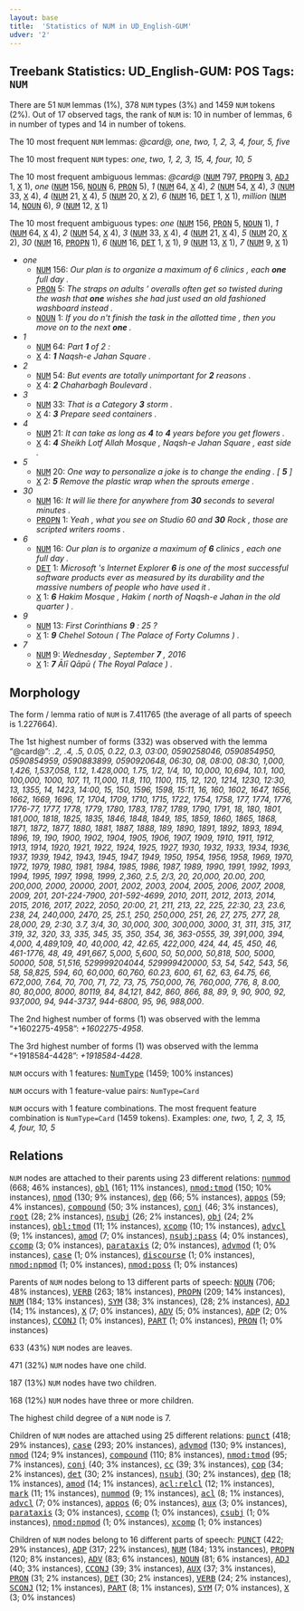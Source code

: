 ```yaml
---
layout: base
title:  'Statistics of NUM in UD_English-GUM'
udver: '2'
---
```


## Treebank Statistics: UD_English-GUM: POS Tags: `NUM`

There are 51 `NUM` lemmas (1%), 378 `NUM` types (3%) and 1459 `NUM` tokens (2%).
Out of 17 observed tags, the rank of `NUM` is: 10 in number of lemmas, 6 in number of types and 14 in number of tokens.

The 10 most frequent `NUM` lemmas: <em>@card@, one, two, 1, 2, 3, 4, four, 5, five</em>

The 10 most frequent `NUM` types:  <em>one, two, 1, 2, 3, 15, 4, four, 10, 5</em>

The 10 most frequent ambiguous lemmas: <em>@card@</em> (<tt><a href="en_gum-pos-NUM.html">NUM</a></tt> 797, <tt><a href="en_gum-pos-PROPN.html">PROPN</a></tt> 3, <tt><a href="en_gum-pos-ADJ.html">ADJ</a></tt> 1, <tt><a href="en_gum-pos-X.html">X</a></tt> 1), <em>one</em> (<tt><a href="en_gum-pos-NUM.html">NUM</a></tt> 156, <tt><a href="en_gum-pos-NOUN.html">NOUN</a></tt> 6, <tt><a href="en_gum-pos-PRON.html">PRON</a></tt> 5), <em>1</em> (<tt><a href="en_gum-pos-NUM.html">NUM</a></tt> 64, <tt><a href="en_gum-pos-X.html">X</a></tt> 4), <em>2</em> (<tt><a href="en_gum-pos-NUM.html">NUM</a></tt> 54, <tt><a href="en_gum-pos-X.html">X</a></tt> 4), <em>3</em> (<tt><a href="en_gum-pos-NUM.html">NUM</a></tt> 33, <tt><a href="en_gum-pos-X.html">X</a></tt> 4), <em>4</em> (<tt><a href="en_gum-pos-NUM.html">NUM</a></tt> 21, <tt><a href="en_gum-pos-X.html">X</a></tt> 4), <em>5</em> (<tt><a href="en_gum-pos-NUM.html">NUM</a></tt> 20, <tt><a href="en_gum-pos-X.html">X</a></tt> 2), <em>6</em> (<tt><a href="en_gum-pos-NUM.html">NUM</a></tt> 16, <tt><a href="en_gum-pos-DET.html">DET</a></tt> 1, <tt><a href="en_gum-pos-X.html">X</a></tt> 1), <em>million</em> (<tt><a href="en_gum-pos-NUM.html">NUM</a></tt> 14, <tt><a href="en_gum-pos-NOUN.html">NOUN</a></tt> 6), <em>9</em> (<tt><a href="en_gum-pos-NUM.html">NUM</a></tt> 12, <tt><a href="en_gum-pos-X.html">X</a></tt> 1)

The 10 most frequent ambiguous types:  <em>one</em> (<tt><a href="en_gum-pos-NUM.html">NUM</a></tt> 156, <tt><a href="en_gum-pos-PRON.html">PRON</a></tt> 5, <tt><a href="en_gum-pos-NOUN.html">NOUN</a></tt> 1), <em>1</em> (<tt><a href="en_gum-pos-NUM.html">NUM</a></tt> 64, <tt><a href="en_gum-pos-X.html">X</a></tt> 4), <em>2</em> (<tt><a href="en_gum-pos-NUM.html">NUM</a></tt> 54, <tt><a href="en_gum-pos-X.html">X</a></tt> 4), <em>3</em> (<tt><a href="en_gum-pos-NUM.html">NUM</a></tt> 33, <tt><a href="en_gum-pos-X.html">X</a></tt> 4), <em>4</em> (<tt><a href="en_gum-pos-NUM.html">NUM</a></tt> 21, <tt><a href="en_gum-pos-X.html">X</a></tt> 4), <em>5</em> (<tt><a href="en_gum-pos-NUM.html">NUM</a></tt> 20, <tt><a href="en_gum-pos-X.html">X</a></tt> 2), <em>30</em> (<tt><a href="en_gum-pos-NUM.html">NUM</a></tt> 16, <tt><a href="en_gum-pos-PROPN.html">PROPN</a></tt> 1), <em>6</em> (<tt><a href="en_gum-pos-NUM.html">NUM</a></tt> 16, <tt><a href="en_gum-pos-DET.html">DET</a></tt> 1, <tt><a href="en_gum-pos-X.html">X</a></tt> 1), <em>9</em> (<tt><a href="en_gum-pos-NUM.html">NUM</a></tt> 13, <tt><a href="en_gum-pos-X.html">X</a></tt> 1), <em>7</em> (<tt><a href="en_gum-pos-NUM.html">NUM</a></tt> 9, <tt><a href="en_gum-pos-X.html">X</a></tt> 1)


* <em>one</em>
  * <tt><a href="en_gum-pos-NUM.html">NUM</a></tt> 156: <em>Our plan is to organize a maximum of 6 clinics , each <b>one</b> full day .</em>
  * <tt><a href="en_gum-pos-PRON.html">PRON</a></tt> 5: <em>The straps on adults ’ overalls often get so twisted during the wash that <b>one</b> wishes she had just used an old fashioned washboard instead .</em>
  * <tt><a href="en_gum-pos-NOUN.html">NOUN</a></tt> 1: <em>If you do n't finish the task in the allotted time , then you move on to the next <b>one</b> .</em>
* <em>1</em>
  * <tt><a href="en_gum-pos-NUM.html">NUM</a></tt> 64: <em>Part <b>1</b> of 2 :</em>
  * <tt><a href="en_gum-pos-X.html">X</a></tt> 4: <em><b>1</b> Naqsh-e Jahan Square .</em>
* <em>2</em>
  * <tt><a href="en_gum-pos-NUM.html">NUM</a></tt> 54: <em>But events are totally unimportant for <b>2</b> reasons .</em>
  * <tt><a href="en_gum-pos-X.html">X</a></tt> 4: <em><b>2</b> Chaharbagh Boulevard .</em>
* <em>3</em>
  * <tt><a href="en_gum-pos-NUM.html">NUM</a></tt> 33: <em>That is a Category <b>3</b> storm .</em>
  * <tt><a href="en_gum-pos-X.html">X</a></tt> 4: <em><b>3</b> Prepare seed containers .</em>
* <em>4</em>
  * <tt><a href="en_gum-pos-NUM.html">NUM</a></tt> 21: <em>It can take as long as <b>4</b> to <b>4</b> years before you get flowers .</em>
  * <tt><a href="en_gum-pos-X.html">X</a></tt> 4: <em><b>4</b> Sheikh Lotf Allah Mosque , Naqsh-e Jahan Square , east side .</em>
* <em>5</em>
  * <tt><a href="en_gum-pos-NUM.html">NUM</a></tt> 20: <em>One way to personalize a joke is to change the ending . [ <b>5</b> ]</em>
  * <tt><a href="en_gum-pos-X.html">X</a></tt> 2: <em><b>5</b> Remove the plastic wrap when the sprouts emerge .</em>
* <em>30</em>
  * <tt><a href="en_gum-pos-NUM.html">NUM</a></tt> 16: <em>It will lie there for anywhere from <b>30</b> seconds to several minutes .</em>
  * <tt><a href="en_gum-pos-PROPN.html">PROPN</a></tt> 1: <em>Yeah , what you see on Studio 60 and <b>30</b> Rock , those are scripted writers rooms .</em>
* <em>6</em>
  * <tt><a href="en_gum-pos-NUM.html">NUM</a></tt> 16: <em>Our plan is to organize a maximum of <b>6</b> clinics , each one full day .</em>
  * <tt><a href="en_gum-pos-DET.html">DET</a></tt> 1: <em>Microsoft 's Internet Explorer <b>6</b> is one of the most successful software products ever as measured by its durability and the massive numbers of people who have used it .</em>
  * <tt><a href="en_gum-pos-X.html">X</a></tt> 1: <em><b>6</b> Hakim Mosque , Hakim ( north of Naqsh-e Jahan in the old quarter ) .</em>
* <em>9</em>
  * <tt><a href="en_gum-pos-NUM.html">NUM</a></tt> 13: <em>First Corinthians <b>9</b> : 25 ?</em>
  * <tt><a href="en_gum-pos-X.html">X</a></tt> 1: <em><b>9</b> Chehel Sotoun ( The Palace of Forty Columns ) .</em>
* <em>7</em>
  * <tt><a href="en_gum-pos-NUM.html">NUM</a></tt> 9: <em>Wednesday , September <b>7</b> , 2016</em>
  * <tt><a href="en_gum-pos-X.html">X</a></tt> 1: <em><b>7</b> Ālī Qāpū ( The Royal Palace ) .</em>

## Morphology

The form / lemma ratio of `NUM` is 7.411765 (the average of all parts of speech is 1.227664).

The 1st highest number of forms (332) was observed with the lemma “@card@”: <em>.2, .4, .5, 0.05, 0.22, 0.3, 03:00, 0590258046, 0590854950, 0590854959, 0590883899, 0590920648, 06:30, 08, 08:00, 08:30, 1,000, 1,426, 1,537,058, 1.12, 1.428,000, 1.75, 1/2, 1/4, 10, 10,000, 10,694, 10.1, 100, 100,000, 1000, 107, 11, 11,000, 11.8, 110, 1100, 115, 12, 120, 1214, 1230, 12:30, 13, 1355, 14, 1423, 14:00, 15, 150, 1596, 1598, 15:11, 16, 160, 1602, 1647, 1656, 1662, 1669, 1696, 17, 1704, 1709, 1710, 1715, 1722, 1754, 1758, 177, 1774, 1776, 1776-77, 1777, 1778, 1779, 1780, 1783, 1787, 1789, 1790, 1791, 18, 180, 1801, 181,000, 1818, 1825, 1835, 1846, 1848, 1849, 185, 1859, 1860, 1865, 1868, 1871, 1872, 1877, 1880, 1881, 1887, 1888, 189, 1890, 1891, 1892, 1893, 1894, 1896, 19, 190, 1900, 1902, 1904, 1905, 1906, 1907, 1909, 1910, 1911, 1912, 1913, 1914, 1920, 1921, 1922, 1924, 1925, 1927, 1930, 1932, 1933, 1934, 1936, 1937, 1939, 1942, 1943, 1945, 1947, 1949, 1950, 1954, 1956, 1958, 1969, 1970, 1972, 1979, 1980, 1981, 1984, 1985, 1986, 1987, 1989, 1990, 1991, 1992, 1993, 1994, 1995, 1997, 1998, 1999, 2,360, 2.5, 2/3, 20, 20,000, 20.00, 200, 200,000, 2000, 20000, 2001, 2002, 2003, 2004, 2005, 2006, 2007, 2008, 2009, 201, 201-224-7900, 201-592-4699, 2010, 2011, 2012, 2013, 2014, 2015, 2016, 2017, 2022, 2050, 20:00, 21, 211, 213, 22, 225, 22:30, 23, 23.6, 238, 24, 240,000, 2470, 25, 25.1, 250, 250,000, 251, 26, 27, 275, 277, 28, 28,000, 29, 2:30, 3.7, 3/4, 30, 30,000, 300, 300,000, 3000, 31, 311, 315, 317, 319, 32, 320, 33, 335, 345, 35, 350, 354, 36, 363-0555, 39, 391,000, 394, 4,000, 4,489,109, 40, 40,000, 42, 42.65, 422,000, 424, 44, 45, 450, 46, 461-1776, 48, 49, 491,667, 5,000, 5,600, 50, 50,000, 50,818, 500, 5000, 50000, 508, 51,516, 529999204044, 529999420000, 53, 54, 542, 543, 56, 58, 58,825, 594, 60, 60,000, 60,760, 60.23, 600, 61, 62, 63, 64.75, 66, 672,000, 7.64, 70, 700, 71, 72, 73, 75, 750,000, 76, 760,000, 776, 8, 8.00, 80, 80,000, 8000, 80119, 84, 84,121, 842, 860, 866, 88, 89, 9, 90, 900, 92, 937,000, 94, 944-3737, 944-6800, 95, 96, 988,000</em>.

The 2nd highest number of forms (1) was observed with the lemma “+1602275-4958”: <em>+1602275-4958</em>.

The 3rd highest number of forms (1) was observed with the lemma “+1918584-4428”: <em>+1918584-4428</em>.

`NUM` occurs with 1 features: <tt><a href="en_gum-feat-NumType.html">NumType</a></tt> (1459; 100% instances)

`NUM` occurs with 1 feature-value pairs: `NumType=Card`

`NUM` occurs with 1 feature combinations.
The most frequent feature combination is `NumType=Card` (1459 tokens).
Examples: <em>one, two, 1, 2, 3, 15, 4, four, 10, 5</em>


## Relations

`NUM` nodes are attached to their parents using 23 different relations: <tt><a href="en_gum-dep-nummod.html">nummod</a></tt> (668; 46% instances), <tt><a href="en_gum-dep-obl.html">obl</a></tt> (161; 11% instances), <tt><a href="en_gum-dep-nmod-tmod.html">nmod:tmod</a></tt> (150; 10% instances), <tt><a href="en_gum-dep-nmod.html">nmod</a></tt> (130; 9% instances), <tt><a href="en_gum-dep-dep.html">dep</a></tt> (66; 5% instances), <tt><a href="en_gum-dep-appos.html">appos</a></tt> (59; 4% instances), <tt><a href="en_gum-dep-compound.html">compound</a></tt> (50; 3% instances), <tt><a href="en_gum-dep-conj.html">conj</a></tt> (46; 3% instances), <tt><a href="en_gum-dep-root.html">root</a></tt> (28; 2% instances), <tt><a href="en_gum-dep-nsubj.html">nsubj</a></tt> (26; 2% instances), <tt><a href="en_gum-dep-obj.html">obj</a></tt> (24; 2% instances), <tt><a href="en_gum-dep-obl-tmod.html">obl:tmod</a></tt> (11; 1% instances), <tt><a href="en_gum-dep-xcomp.html">xcomp</a></tt> (10; 1% instances), <tt><a href="en_gum-dep-advcl.html">advcl</a></tt> (9; 1% instances), <tt><a href="en_gum-dep-amod.html">amod</a></tt> (7; 0% instances), <tt><a href="en_gum-dep-nsubj-pass.html">nsubj:pass</a></tt> (4; 0% instances), <tt><a href="en_gum-dep-ccomp.html">ccomp</a></tt> (3; 0% instances), <tt><a href="en_gum-dep-parataxis.html">parataxis</a></tt> (2; 0% instances), <tt><a href="en_gum-dep-advmod.html">advmod</a></tt> (1; 0% instances), <tt><a href="en_gum-dep-case.html">case</a></tt> (1; 0% instances), <tt><a href="en_gum-dep-discourse.html">discourse</a></tt> (1; 0% instances), <tt><a href="en_gum-dep-nmod-npmod.html">nmod:npmod</a></tt> (1; 0% instances), <tt><a href="en_gum-dep-nmod-poss.html">nmod:poss</a></tt> (1; 0% instances)

Parents of `NUM` nodes belong to 13 different parts of speech: <tt><a href="en_gum-pos-NOUN.html">NOUN</a></tt> (706; 48% instances), <tt><a href="en_gum-pos-VERB.html">VERB</a></tt> (263; 18% instances), <tt><a href="en_gum-pos-PROPN.html">PROPN</a></tt> (209; 14% instances), <tt><a href="en_gum-pos-NUM.html">NUM</a></tt> (184; 13% instances), <tt><a href="en_gum-pos-SYM.html">SYM</a></tt> (38; 3% instances),  (28; 2% instances), <tt><a href="en_gum-pos-ADJ.html">ADJ</a></tt> (14; 1% instances), <tt><a href="en_gum-pos-X.html">X</a></tt> (7; 0% instances), <tt><a href="en_gum-pos-ADV.html">ADV</a></tt> (5; 0% instances), <tt><a href="en_gum-pos-ADP.html">ADP</a></tt> (2; 0% instances), <tt><a href="en_gum-pos-CCONJ.html">CCONJ</a></tt> (1; 0% instances), <tt><a href="en_gum-pos-PART.html">PART</a></tt> (1; 0% instances), <tt><a href="en_gum-pos-PRON.html">PRON</a></tt> (1; 0% instances)

633 (43%) `NUM` nodes are leaves.

471 (32%) `NUM` nodes have one child.

187 (13%) `NUM` nodes have two children.

168 (12%) `NUM` nodes have three or more children.

The highest child degree of a `NUM` node is 7.

Children of `NUM` nodes are attached using 25 different relations: <tt><a href="en_gum-dep-punct.html">punct</a></tt> (418; 29% instances), <tt><a href="en_gum-dep-case.html">case</a></tt> (293; 20% instances), <tt><a href="en_gum-dep-advmod.html">advmod</a></tt> (130; 9% instances), <tt><a href="en_gum-dep-nmod.html">nmod</a></tt> (124; 9% instances), <tt><a href="en_gum-dep-compound.html">compound</a></tt> (110; 8% instances), <tt><a href="en_gum-dep-nmod-tmod.html">nmod:tmod</a></tt> (95; 7% instances), <tt><a href="en_gum-dep-conj.html">conj</a></tt> (40; 3% instances), <tt><a href="en_gum-dep-cc.html">cc</a></tt> (39; 3% instances), <tt><a href="en_gum-dep-cop.html">cop</a></tt> (34; 2% instances), <tt><a href="en_gum-dep-det.html">det</a></tt> (30; 2% instances), <tt><a href="en_gum-dep-nsubj.html">nsubj</a></tt> (30; 2% instances), <tt><a href="en_gum-dep-dep.html">dep</a></tt> (18; 1% instances), <tt><a href="en_gum-dep-amod.html">amod</a></tt> (14; 1% instances), <tt><a href="en_gum-dep-acl-relcl.html">acl:relcl</a></tt> (12; 1% instances), <tt><a href="en_gum-dep-mark.html">mark</a></tt> (11; 1% instances), <tt><a href="en_gum-dep-nummod.html">nummod</a></tt> (9; 1% instances), <tt><a href="en_gum-dep-acl.html">acl</a></tt> (8; 1% instances), <tt><a href="en_gum-dep-advcl.html">advcl</a></tt> (7; 0% instances), <tt><a href="en_gum-dep-appos.html">appos</a></tt> (6; 0% instances), <tt><a href="en_gum-dep-aux.html">aux</a></tt> (3; 0% instances), <tt><a href="en_gum-dep-parataxis.html">parataxis</a></tt> (3; 0% instances), <tt><a href="en_gum-dep-ccomp.html">ccomp</a></tt> (1; 0% instances), <tt><a href="en_gum-dep-csubj.html">csubj</a></tt> (1; 0% instances), <tt><a href="en_gum-dep-nmod-npmod.html">nmod:npmod</a></tt> (1; 0% instances), <tt><a href="en_gum-dep-xcomp.html">xcomp</a></tt> (1; 0% instances)

Children of `NUM` nodes belong to 16 different parts of speech: <tt><a href="en_gum-pos-PUNCT.html">PUNCT</a></tt> (422; 29% instances), <tt><a href="en_gum-pos-ADP.html">ADP</a></tt> (317; 22% instances), <tt><a href="en_gum-pos-NUM.html">NUM</a></tt> (184; 13% instances), <tt><a href="en_gum-pos-PROPN.html">PROPN</a></tt> (120; 8% instances), <tt><a href="en_gum-pos-ADV.html">ADV</a></tt> (83; 6% instances), <tt><a href="en_gum-pos-NOUN.html">NOUN</a></tt> (81; 6% instances), <tt><a href="en_gum-pos-ADJ.html">ADJ</a></tt> (40; 3% instances), <tt><a href="en_gum-pos-CCONJ.html">CCONJ</a></tt> (39; 3% instances), <tt><a href="en_gum-pos-AUX.html">AUX</a></tt> (37; 3% instances), <tt><a href="en_gum-pos-PRON.html">PRON</a></tt> (31; 2% instances), <tt><a href="en_gum-pos-DET.html">DET</a></tt> (30; 2% instances), <tt><a href="en_gum-pos-VERB.html">VERB</a></tt> (24; 2% instances), <tt><a href="en_gum-pos-SCONJ.html">SCONJ</a></tt> (12; 1% instances), <tt><a href="en_gum-pos-PART.html">PART</a></tt> (8; 1% instances), <tt><a href="en_gum-pos-SYM.html">SYM</a></tt> (7; 0% instances), <tt><a href="en_gum-pos-X.html">X</a></tt> (3; 0% instances)

